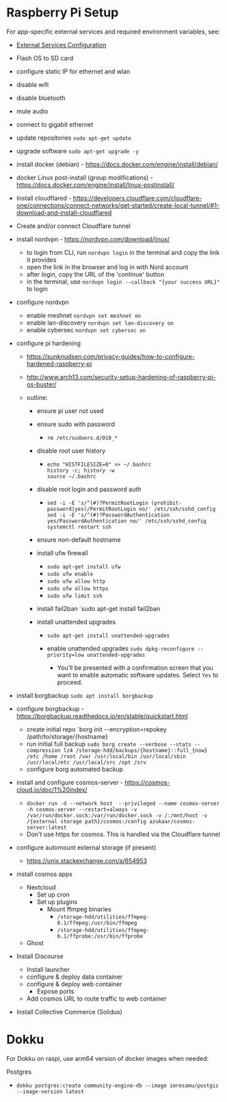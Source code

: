 # Raspberry Pi Setup

For app-specific external services and required environment variables, see:

- [External Services Configuration](./external-services-to-configure.md)

- Flash OS to SD card

- configure static IP for ethernet and wlan

- disable wifi

- disable bluetooth

- mute audio

- connect to gigabit ethernet

- update repositories `sudo apt-get update`

- upgrade software `sudo apt-get upgrade -y`

- install docker (debian) - https://docs.docker.com/engine/install/debian/

- docker Linux post-install (group modifications) - https://docs.docker.com/engine/install/linux-postinstall/

- Install cloudflared - https://developers.cloudflare.com/cloudflare-one/connections/connect-networks/get-started/create-local-tunnel/#1-download-and-install-cloudflared

- Create and/or connect Cloudflare tunnel

- install nordvpn - https://nordvpn.com/download/linux/

  - to login from CLI, run `nordvpn login` in the terminal and copy the link it provides
  - open the link in the browser and log in with Nord account
  - after login, copy the URL of the 'continue' button
  - in the terminal, use `nordvpn login --callback "{your success URL}"` to login

- configure nordvpn

  - enable meshnet `nordvpn set meshnet on`
  - enable lan-discovery `nordvpn set lan-discovery on`
  - enable cybersec `nordvpn set cybersec on`

- configure pi hardening

  - https://sunknudsen.com/privacy-guides/how-to-configure-hardened-raspberry-pi

  - http://www.arch13.com/security-setup-hardening-of-raspberry-pi-os-buster/

  - outline:

    - ensure pi user not used

    - ensure sudo with password

      - `rm /etc/sudoers.d/010_*`

    - disable root user history

      - ```
        echo "HISTFILESIZE=0" >> ~/.bashrc
        history -c; history -w
        source ~/.bashrc
        ```

    - disable root login and password auth

      - ```
        sed -i -E 's/^(#)?PermitRootLogin (prohibit-password|yes)/PermitRootLogin no/' /etc/ssh/sshd_config
        sed -i -E 's/^(#)?PasswordAuthentication yes/PasswordAuthentication no/' /etc/ssh/sshd_config
        systemctl restart ssh
        ```

        

    - ensure non-default hostname

    - install ufw firewall

      - `sudo apt-get install ufw`
      - `sudo ufw enable`
      - `sudo ufw allow http`
      - `sudo ufw allow https`
      - `sudo ufw limit ssh`

    - install fail2ban `sudo apt-get install fail2ban
    
    - install unattended upgrades
    
      - `sudo apt-get install unattended-upgrades`
    
      - enable unattended upgrades `sudo dpkg-reconfigure --priority=low unattended-upgrades`
        - You’ll be presented with a confirmation screen that you want to enable automatic software updates. Select `Yes` to proceed.

- install borgbackup `sudo apt install borgbackup`

- configure borgbackup - https://borgbackup.readthedocs.io/en/stable/quickstart.html

  - create initial repo `borg init --encryption=repokey /path/to/storage/{hostname}
  - run initial full backup `sudo borg create --verbose --stats --compression lz4 /storage-hdd/backups/{hostname}::full_{now} /etc /home /root /var /usr/local/bin /usr/local/sbin /usr/local/etc /usr/local/src /opt /srv`
  - configure borg automated backup

- install and configure cosmos-server - https://cosmos-cloud.io/doc/1%20index/

  - `docker run -d --network host  --privileged --name cosmos-server -h cosmos-server --restart=always -v /var/run/docker.sock:/var/run/docker.sock -v /:/mnt/host -v /{external storage path}/cosmos:/config azukaar/cosmos-server:latest`
  - Don't use https for cosmos. This is handled via the Cloudflare tunnel

- configure automount external storage (if present)

  - https://unix.stackexchange.com/a/654953

- install cosmos apps

  - Nextcloud
    - Set up cron
    - Set up plugins
      - Mount ffmpeg binaries
        - `/storage-hdd/utilities/ffmpeg-6.1/ffmpeg:/usr/bin/ffmpeg`
        - `/storage-hdd/utilities/ffmpeg-6.1/ffprobe:/usr/bin/ffprobe`
  - Ghost

- Install Discourse

  - Install launcher
  - configure & deploy data container
  - configure & deploy web container
    - Expose ports
  - Add cosmos URL to route traffic to web container

- Install Collective Commerce (Solidus)





# Dokku

For Dokku on raspi, use arm64 version of docker images when needed:

Postgres

- `dokku postgres:create community-engine-db --image imresamu/postgis --image-version latest`
